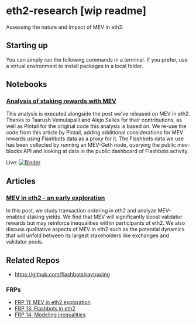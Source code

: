 # eth2-research [wip readme]

Assessing the nature and impact of MEV in eth2.

## Starting up

You can simply run the following commands in a terminal. If you prefer, use a virtual environment to install packages in a local folder.


## Notebooks

### [Analysis of staking rewards with MEV](notebooks/mev-in-eth2/eth2-mev-calc.ipynb)
This analysis is executed alongside the post we've released on MEV in eth2. Thanks to Taarush Vemulapalli and Alejo Salles for their contributions, as well as Pintail for the original code this analysis is based on. We re-use the code from this article by Pintail, adding additional considerations for MEV rewards using Flashbots data as a proxy for it. The Flashbots data we use has been collected by running an MEV-Geth node, querying the public mev-blocks API and looking at data in the public dashboard of Flashbots activity.

Live: [![Binder](https://mybinder.org/badge_logo.svg)](https://mybinder.org/v2/gh/flashbots/eth2-research/HEAD?filepath=notebooks%2Fmev-in-eth2%2Feth2-mev-calc.ipynb)

## Articles
### [MEV in eth2 - an early exploration](https://hackmd.io/@flashbots/ryuH4gn7d)
In this post, we study transaction ordering in eth2 and analyze MEV-enabled staking yields. We find that MEV will significantly boost validator rewards but may reinforce inequalities within participants of eth2. We also discuss qualitative aspects of MEV in eth2 such as the potential dynamics that will unfold between its largest stakeholders like exchanges and validator pools.


## Related Repos
- https://github.com/flashbots/raytracing

### FRPs
- [FRP 11: MEV in eth2 exploration](https://github.com/flashbots/mev-research/blob/main/FRPs/FRP-11.md)
- [FRP 13: Flashbots in eth2]()
- [FRP 14: Modeling inequalities]()

